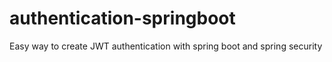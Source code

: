 # authentication-springboot
Easy way to create JWT authentication with spring boot and spring security
